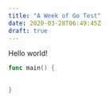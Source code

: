 ```yaml
---
title: "A Week of Go Test"
date: 2020-03-28T06:49:45Z
draft: true
---
```


Hello world!

```go
func main() {

    
}
```